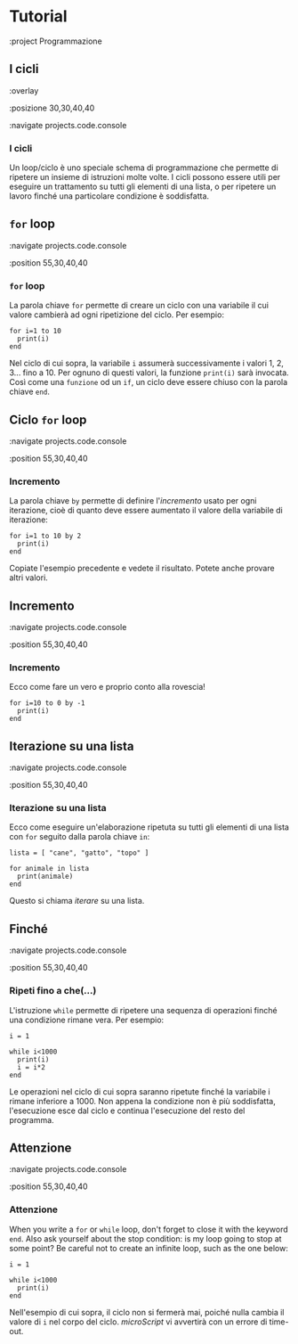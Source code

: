 # Tutorial

:project Programmazione

## I cicli

:overlay

:posizione 30,30,40,40

:navigate projects.code.console

### I cicli

Un loop/ciclo è uno speciale schema di programmazione che permette di ripetere un insieme di istruzioni
molte volte. I cicli possono essere utili per eseguire un trattamento
su tutti gli elementi di una lista, o per ripetere un lavoro finché
una particolare condizione è soddisfatta.

## ```for``` loop

:navigate projects.code.console

:position 55,30,40,40

### ```for``` loop

La parola chiave ```for``` permette di creare un ciclo con una variabile il cui valore
cambierà ad ogni ripetizione del ciclo. Per esempio:

```
for i=1 to 10
  print(i)
end
```

Nel ciclo di cui sopra, la variabile ```i``` assumerà successivamente i valori
1, 2, 3... fino a 10. Per ognuno di questi valori, la funzione ```print(i)``` sarà
invocata. Così come una ```funzione``` od un ```if```, un ciclo deve essere chiuso con
la parola chiave ```end```.

## Ciclo ```for``` loop

:navigate projects.code.console

:position 55,30,40,40

### Incremento

La parola chiave ```by``` permette di definire l'*incremento* usato per ogni iterazione,
cioè di quanto deve essere aumentato il valore della variabile di iterazione:

```
for i=1 to 10 by 2
  print(i)
end
```

Copiate l'esempio precedente e vedete il risultato. Potete anche provare altri
valori.

## Incremento

:navigate projects.code.console

:position 55,30,40,40

### Incremento

Ecco come fare un vero e proprio conto alla rovescia!

```
for i=10 to 0 by -1
  print(i)
end
```

## Iterazione su una lista

:navigate projects.code.console

:position 55,30,40,40

### Iterazione su una lista

Ecco come eseguire un'elaborazione ripetuta su tutti gli elementi di una lista con
```for``` seguito dalla parola chiave ```in```:

```
lista = [ "cane", "gatto", "topo" ]

for animale in lista
  print(animale)
end
```

Questo si chiama *iterare* su una lista.

## Finché

:navigate projects.code.console

:position 55,30,40,40

### Ripeti fino a che(...)

L'istruzione ```while``` permette di ripetere una sequenza di operazioni finché una
condizione rimane vera. Per esempio:

```
i = 1

while i<1000
  print(i)
  i = i*2
end
```

Le operazioni nel ciclo di cui sopra saranno ripetute finché la variabile i rimane
inferiore a 1000. Non appena la condizione non è più soddisfatta, l'esecuzione esce dal ciclo
e continua l'esecuzione del resto del programma.


## Attenzione

:navigate projects.code.console

:position 55,30,40,40

### Attenzione

When you write a ```for``` or ```while``` loop, don't forget to close it
with the keyword ```end```. Also ask yourself about the stop condition:
is my loop going to stop at some point? Be careful not to create an infinite loop,
such as the one below:

```
i = 1

while i<1000
  print(i)
end
```

Nell'esempio di cui sopra, il ciclo non si fermerà mai, poiché nulla
cambia il valore di ```i``` nel corpo del ciclo. *microScript* vi avvertirà
con un errore di time-out.